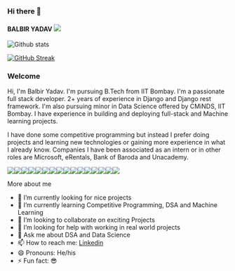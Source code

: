 ### Hi there 👋
#### BALBIR YADAV ![](https://komarev.com/ghpvc/?username=your-github-username&color=green)
![Github stats](https://github-readme-stats.vercel.app/api?username=Yadavbalbir)

[![GitHub Streak](https://github-readme-streak-stats.herokuapp.com/?user=Yadavbalbir)](https://git.io/streak-stats)


### Welcome
Hi, I'm Balbir Yadav. I'm pursuing B.Tech from IIT Bombay. I'm a passionate full stack developer. 2+ years of experience in Django and Django rest framework. I'm also pursuing minor in Data Science offered by CMiNDS, IIT Bombay. I have experience in building and deploying full-stack and Machine learning projects. 

I have done some competitive programming but instead I prefer doing projects and learning new technologies or gaining more experience in what I already know.
Companies I have been associated as an intern or in other roles are Microsoft, eRentals, Bank of Baroda and Unacademy.



<img src = "https://img.shields.io/badge/-Stackoverflow-FE7A16?style=for-the-badge&logo=stack-overflow&logoColor=white"><img src = "https://img.shields.io/badge/bootstrap-%23563D7C.svg?style=for-the-badge&logo=bootstrap&logoColor=white"><img src = "https://img.shields.io/badge/flask-%23000.svg?style=for-the-badge&logo=flask&logoColor=white"><img src = "https://img.shields.io/badge/heroku-%23430098.svg?style=for-the-badge&logo=heroku&logoColor=white"><img src = "https://img.shields.io/badge/jupyter-%23FA0F00.svg?style=for-the-badge&logo=jupyter&logoColor=white"><img src = "https://img.shields.io/badge/Visual%20Studio%20Code-0078d7.svg?style=for-the-badge&logo=visual-studio-code&logoColor=white"><img src = "https://img.shields.io/badge/html5-%23E34F26.svg?style=for-the-badge&logo=html5&logoColor=white"><img src = "https://img.shields.io/badge/javascript-%23323330.svg?style=for-the-badge&logo=javascript&logoColor=%23F7DF1E"><img src = "https://img.shields.io/badge/css3-%231572B6.svg?style=for-the-badge&logo=css3&logoColor=white"><img src = "https://img.shields.io/badge/markdown-%23000000.svg?style=for-the-badge&logo=markdown&logoColor=white"><img src = "https://img.shields.io/badge/python-3670A0?style=for-the-badge&logo=python&logoColor=ffdd54"><img src = "https://img.shields.io/badge/numpy-%23013243.svg?style=for-the-badge&logo=numpy&logoColor=white"><img src = "https://img.shields.io/badge/pandas-%23150458.svg?style=for-the-badge&logo=pandas&logoColor=white"><img src = "https://img.shields.io/badge/scikit--learn-%23F7931E.svg?style=for-the-badge&logo=scikit-learn&logoColor=white"><img src = "https://img.shields.io/badge/SciPy-%230C55A5.svg?style=for-the-badge&logo=scipy&logoColor=%white"><img src = "https://img.shields.io/badge/Windows-0078D6?style=for-the-badge&logo=windows&logoColor=white">

More about me

- 🔭 I’m currently looking for nice projects
- 🌱 I’m currently learning Competitive Programming, DSA and Machine Learning
- 👯 I’m looking to collaborate on exciting Projects
- 🤔 I’m looking for help with working in real world projects
- 💬 Ask me about DSA and Data Science
- 📫 How to reach me: <a href="https://www.linkedin.com/in/yadavbalbir/" rel="nofollow">Linkedin</a></li>
- 😄 Pronouns: He/his
- ⚡ Fun fact: 😎

